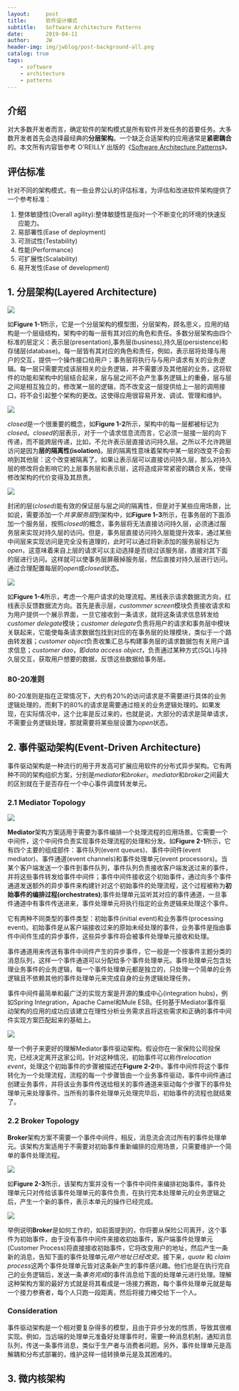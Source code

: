 ```yaml
---
layout:     post
title:      软件设计模式
subtitle:   Software Architecture Patterns
date:       2019-04-11
author:     JW
header-img: img/jwblog/post-background-all.png
catalog: true
tags:
    - software 
    - architecture
    - patterns
---
```


## 介绍
对大多数开发者而言，确定软件的架构模式是所有软件开发任务的首要任务。大多数开发者首先会选择最经典的**分层架构**。一个缺乏合适架构的应用通常是**紧密耦合**的。本文所有内容皆参考 O'REILLY 出版的《[Software Architecture Patterns](https://www.oreilly.com/programming/free/files/software-architecture-patterns.pdf)》。

## 评估标准
针对不同的架构模式，有一些业界公认的评估标准，为评估和改进软件架构提供了一个参考标准：
1. 整体敏捷性(Overall agility):整体敏捷性是指对一个不断变化的环境的快速反应能力。
2. 易部署性(Ease of deployment)
3. 可测试性(Testability)
4. 性能(Performance)
5. 可扩展性(Scalability)
6. 易开发性(Ease of development)

## 1. 分层架构(Layered Architecture)

![](/img/jwblog/softArchi/figure1-1.png)

如**Figure 1-1**所示，它是一个分层架构的模型图，分层架构，顾名思义，应用的结构是一个层级结构，架构中的每一层有其对应的角色和责任。多数分层架构由四个标准的层定义：表示层(presentation),事务层(business),持久层(persistence)和存储层(database)。每一层皆有其对应的角色和责任，例如，表示层将处理与用户的交互，提供一个操作接口给用户；事务层将执行与与用户请求有关的业务逻辑。每一层只需要完成该层相关的业务逻辑，并不需要涉及其他层的业务，这将软件的功能和架构中的层结合起来，层与层之间不会产生事务逻辑上的重叠，层与层之间是相互独立的，修改某一层的逻辑，而不改变这一层提供给上一层的调用接口，将不会引起整个架构的更改。这使得应用很容易开发、调试、管理和维护。

![](/img/jwblog/softArchi/figure1-2.png)

*closed*是一个很重要的概念，如**Figure 1-2**所示，架构中的每一层都被标记为*closed*。*closed*的层表示，对于一个请求信息流而言，它必须一层接一层的向下传递，而不能跨层传递，比如，不允许表示层直接访问持久层。之所以不允许跨层访问是因为**层的隔离性(isolation)**。层的隔离性意味着架构中某一层的改变不会影响到其他层：这个改变被隔离了。如果让表示层可以直接访问持久层，那么对持久层的修改将会影响它的上层事务层和表示层，这将造成非常紧密的耦合关系，使得修改架构的代价变得及其昂贵。

![](/img/jwblog/softArchi/figure1-3.png)

封闭的层(*closed*)能有效的保证层与层之间的隔离性，但是对于某些应用场景，比如说，需要添加一个*共享服务层*到架构中，如**Figure 1-3**所示，在事务层的下面添加一个服务层，按照*closed*的概念，事务层将无法直接访问持久层，必须通过服务层来实现对持久层的访问。但是，事务层直接访问持久层能提升效率，通过某些中间层来实现访问是完全没有道理的，此时可以通过将新添加的服务层标记为*open*，这意味着来自上层的请求可以主动选择是否绕过该服务层，直接对其下面的层进行访问。这样就可以使事务层屏蔽掉服务层，然后直接对持久层进行访问。通过合理配置每层的*open*或*closed*状态。

![](/img/jwblog/softArchi/figure1-4.png)

如**Figure 1-4**所示，考虑一个用户请求的处理流程。黑线表示请求数据流方向，红线表示反馈数据流方向。首先是表示层，*custommer screen*模块负责接收请求和为用户提供一个展示界面，一旦它接收到一条请求，就将这条请求信息转发给*customer delegate*模块；*customer delegate*负责将用户的请求和事务层中模块关联起来，它能使每条请求数据包找到对应的在事务层的处理模块，类似于一个路由转发器；*customer object*负责收集汇总与构建事务层的请求数据包有关用户请求信息；*customer dao*，即*data access object*，负责通过某种方式(SQL)与持久层交互，获取用户想要的数据，反馈这些数据给事务层。

### 80-20准则
80-20准则是指在正常情况下，大约有20%的访问请求是不需要进行具体的业务逻辑处理的，而剩下的80%的请求是需要通过相关的业务逻辑处理的。如果发现，在实际情况中，这个比率是反过来的，也就是说，大部分的请求是简单请求，不需要业务逻辑处理，那就需要将某些层设置为*open*状态。

## 2. 事件驱动架构(Event-Driven Architecture)
事件驱动架构是一种流行的用于开发高可扩展应用软件的分布式异步架构。它有两种不同的架构组织方案，分别是*mediator*和*broker*。*mediator*和*broker*之间最大的区别就在于是否存在一个中心事件调度转发单元。
### 2.1 Mediator Topology

![](/img/jwblog/softArchi/figure2-1.png)

**Mediator**架构方案适用于需要为事件编排一个处理流程的应用场景。它需要一个中间件，这个中间件负责实现事件处理流程的处理和分发。如**Figure 2-1**所示，它有四个主要的组成部件：事件队列(event queues)、事件中间件(event mediator)、事件通道(event channels)和事件处理单元(event processors)。当某个客户端发送一个事件到事件队列，事件队列负责接收客户端发送过来的事件，并将这些事件转发给事件中间件；事件中间件接收这个初始事件，通过向多个事件通道发送额外的异步事件来构建针对这个初始事件的处理流程，这个过程被称为**初始事件的编排过程(orchestrates)**;事件处理单元监听其对应的事件通道，一旦事件通道中有事件传送进来，事件处理单元将执行指定的业务逻辑来处理这个事件。

它有两种不同类型的事件类型：初始事件(initial event)和业务事件(processing event)。初始事件是从客户端接收过来的原始未经处理的事件，业务事件是指由事件中间件生成的异步事件，这些异步事件将会被事件处理单元接收和处理。

事件通道用来传送有事件中间件产生的异步事件，它一般是一个按事件主题分类的消息队列，这样一个事件通道可以分配给多个事件处理单元。事件处理单元包含处理业务事件的业务逻辑，每一个事件处理单元都是独立的，只处理一个简单的业务逻辑且不依赖其他的事件处理单元来完成自身的业务逻辑处理任务。

事件中间件最简单和最广泛的实现方案是开源的集成中心(integration hubs)，例如Spring Integration，Apache Camel和Mule ESB。任何基于Mediator事件驱动架构的应用的成功应该建立在理性分析业务需求且将这些需求和正确的事件中间件实现方案匹配起来的基础上。

![](/img/jwblog/softArchi/figure2-2.png)

举一个例子来更好的理解Mediator事件驱动架构。假设你在一家保险公司投保完，已经决定离开这家公司。针对这种情况，初始事件可以称作*relocation event*，处理这个初始事件的步骤被描述在**Figure 2-2**中。事件中间件将这个事件转化为一个处理流程，流程的每一个步骤皆由一个业务事件驱动，事件中间件通过创建业务事件，并将该业务事件传送给相关的事件通道来驱动每个步骤下的事件处理单元来处理事件。当所有的事件处理单元处理完毕后，初始事件的流程也就结束了。

### 2.2 Broker Topology
**Broker**架构方案不需要一个事件中间件，相反，消息流会流过所有的事件处理单元。该架构方案适用于不需要对初始事件重新编排的应用场景，只需要维护一个简单的事件处理流程。

![](/img/jwblog/softArchi/figure2-3.png)

如**Figure 2-3**所示，该架构方案并没有一个事件中间件来编排初始事件。事件处理单元只对传给该事件处理单元的事件负责，在执行完本处理单元的业务逻辑之后，产生一个新的事件，表示本单元的操作已经完成。

![](/img/jwblog/softArchi/figure2-4.png)

举例说明**Broker**是如何工作的，如前面提到的，你将要从保险公司离开，这个事件为初始事件，由于没有事件中间件来接收初始事件，客户端事件处理单元(Customer Process)将直接接收初始事件，它将改变用户的地址，然后产生一条新的消息，告知下面的事件处理单元*用户地址已经改变*。接下来，*quote* 和 *claim process*这两个事件处理单元皆对这条新产生的事件感兴趣。他们也是在执行完自己的业务逻辑后，发送一条*事务完成*的事件消息给下面的处理单元进行处理。理解这种架构方案的最好方式就是将其看成是一场接力赛跑，每个事件处理单元就是每一个接力参赛者，每个人只跑一段距离，然后将接力棒交给下一个人。

### Consideration
事件驱动架构是一个相对要复杂得多的模型，且由于异步分发的性质，导致其很难实现。例如，当远端的处理单元准备好处理事件时，需要一种消息机制，通知消息队列，传送一条事件消息，类似于生产者与消费者问题。另外，事件处理单元是高解耦和分布式部署的，维护这样一组转换单元是及其困难的。

## 3. 微内核架构

